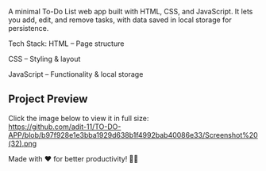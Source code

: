 A minimal To-Do List web app built with HTML, CSS, and JavaScript. It lets you add, edit, and remove tasks, with data saved in local storage for persistence.

Tech Stack:
HTML – Page structure

CSS – Styling & layout

JavaScript – Functionality & local storage


## Project Preview  
Click the image below to view it in full size:  
https://github.com/adit-11/TO-DO-APP/blob/b97f928e1e3bba1929d638b1f4992bab40086e33/Screenshot%20(32).png

Made with ❤️ for better productivity! 🚀✅


